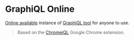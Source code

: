 # GraphiQL Online

[Online available](https://lucasconstantino.github.io/graphiql-online/) instance of [GraphiQL tool](https://github.com/graphql/graphiql/) for anyone to use.

> Based on the [ChromeiQL](https://github.com/ermanc/ChromeiQL) Google Chrome extension.
